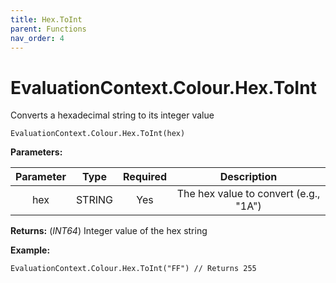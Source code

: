 ```yaml
---
title: Hex.ToInt
parent: Functions
nav_order: 4
---
```


# EvaluationContext.Colour.Hex.ToInt

Converts a hexadecimal string to its integer value

```dax
EvaluationContext.Colour.Hex.ToInt(hex)
```

**Parameters:**

| Parameter | Type | Required | Description |
|:---:|:---:|:---:|:---:|
| hex | STRING | Yes | The hex value to convert (e.g., "1A") |

**Returns:** (*INT64*) Integer value of the hex string

**Example:**

```dax
EvaluationContext.Colour.Hex.ToInt("FF") // Returns 255
```